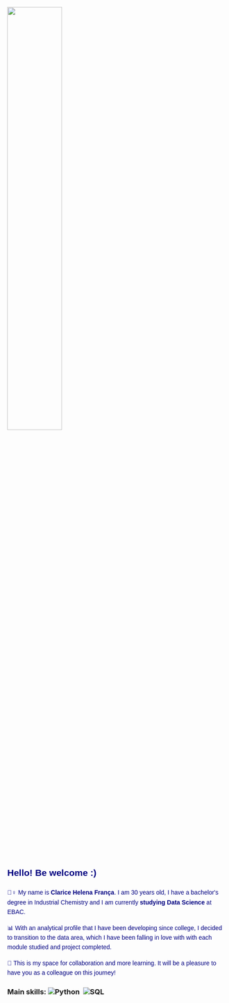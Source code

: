 



<p align="left">
  <img src="https://i.pinimg.com/736x/23/8d/f7/238df79732e768edb4e6dbe80b876808.jpg" width="50%" />
</p>

<div style="color:#000080; font-family:Arial, sans-serif; line-height:1.6;">

<h2>Hello! Be welcome :)</h2>

<p>🙋‍♀️ My name is <strong>Clarice Helena França</strong>. I am 30 years old, I have a bachelor's degree in Industrial Chemistry and I am currently <strong> studying Data Science </strong>at EBAC.</p>

<p>📊 With an analytical profile that I have been developing since college, I decided to transition to the data area, which I have been falling in love with with each module studied and project completed.</p>

<p>🤝 This is my space for collaboration and more learning. It will be a pleasure to have you as a colleague on this journey!</p>

</div>

### Main skills: ![Python](https://img.shields.io/badge/Python-3776AB?style=for-the-badge&logo=python&logoColor=white)&nbsp; ![SQL](https://img.shields.io/badge/-SQL-0D1117?style=for-the-badge&logo=sql&labelColor=0D1117)&nbsp;
